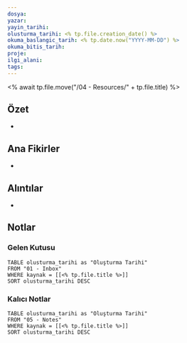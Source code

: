 ```yaml
---
dosya:
yazar:
yayin_tarihi:
olusturma_tarihi: <% tp.file.creation_date() %> 
okuma_baslangic_tarih: <% tp.date.now("YYYY-MM-DD") %>
okuma_bitis_tarih:
proje:
ilgi_alani:
tags:
---
```

<% await tp.file.move("/04 - Resources/" + tp.file.title) %>
## Özet
- 
## Ana Fikirler
- 
## Alıntılar
- 
## Notlar
### Gelen Kutusu
```dataview
TABLE olusturma_tarihi as "Oluşturma Tarihi"
FROM "01 - Inbox"
WHERE kaynak = [[<% tp.file.title %>]]
SORT olusturma_tarihi DESC
```
### Kalıcı Notlar
```dataview
TABLE olusturma_tarihi as "Oluşturma Tarihi"
FROM "05 - Notes"
WHERE kaynak = [[<% tp.file.title %>]]
SORT olusturma_tarihi DESC
```